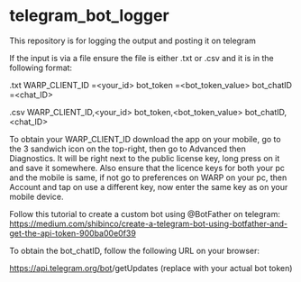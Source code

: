 # telegram_bot_logger
This repository is for logging the output and posting it on telegram


If the input is via a file ensure the file is either .txt or .csv and it is in the following format:

.txt
WARP_CLIENT_ID =<your_id>
bot_token =<bot_token_value>
bot_chatID =<chat_ID>



.csv
WARP_CLIENT_ID,<your_id>
bot_token,<bot_token_value>
bot_chatID,<chat_ID>


To obtain your WARP_CLIENT_ID download the app on your mobile, go to the 3 sandwich icon on the top-right, then go to Advanced then Diagnostics. It will be right next to the public license key, long press on it and save it somewhere. Also ensure that the licence keys for both your pc and the mobile is same, if not go to preferences on WARP on your pc, then Account and tap on use a different key, now enter the same key as on your mobile device.


Follow this tutorial to create a custom bot using @BotFather on telegram:
https://medium.com/shibinco/create-a-telegram-bot-using-botfather-and-get-the-api-token-900ba00e0f39

To obtain the bot_chatID, follow the following URL on your browser:

https://api.telegram.org/bot<your-bot-token>/getUpdates (replace <your-bot-token> with your actual bot token)
